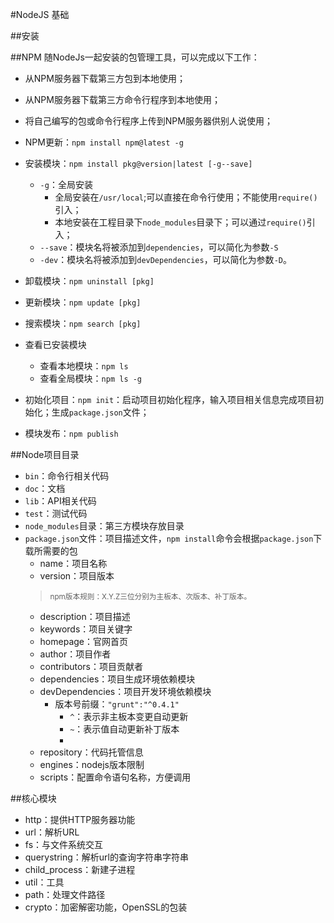 #NodeJS 基础

##安装



##NPM
随NodeJs一起安装的包管理工具，可以完成以下工作：
+ 从NPM服务器下载第三方包到本地使用；
+ 从NPM服务器下载第三方命令行程序到本地使用；
+ 将自己编写的包或命令行程序上传到NPM服务器供别人说使用；


+ NPM更新：`npm install npm@latest -g`
+ 安装模块：`npm install pkg@version|latest [-g--save]`
	* `-g`：全局安装
		- 全局安装在`/usr/local`;可以直接在命令行使用；不能使用`require()`引入；
		- 本地安装在工程目录下`node_modules`目录下；可以通过`require()`引入；
	* `--save`：模块名将被添加到`dependencies`，可以简化为参数`-S`
	* `-dev`：模块名将被添加到`devDependencies`，可以简化为参数`-D`。
+ 卸载模块：`npm uninstall [pkg]`
+ 更新模块：`npm update [pkg]`
+ 搜索模块：`npm search [pkg]`
+ 查看已安装模块
	* 查看本地模块：`npm ls`
	* 查看全局模块：`npm ls -g`
+ 初始化项目：`npm init`：启动项目初始化程序，输入项目相关信息完成项目初始化；生成`package.json`文件；
+ 模块发布：`npm publish`

##Node项目目录

+ `bin`：命令行相关代码
+ `doc`：文档
+ `lib`：API相关代码
+ `test`：测试代码
+ `node_modules`目录：第三方模块存放目录
+ `package.json`文件：项目描述文件，`npm install`命令会根据`package.json`下载所需要的包
	* name：项目名称
	* version：项目版本
	> <small>npm版本规则：X.Y.Z三位分别为主板本、次版本、补丁版本。</small>
	* description：项目描述
	* keywords：项目关键字
	* homepage：官网首页
	* author：项目作者
	* contributors：项目贡献者
	* dependencies：项目生成环境依赖模块
	* devDependencies：项目开发环境依赖模块
		- 版本号前缀：`"grunt":"^0.4.1"`  
			+ `^`：表示非主板本变更自动更新
			+ `~`：表示值自动更新补丁版本
			+ 
	* repository：代码托管信息
	* engines：nodejs版本限制
	* scripts：配置命令语句名称，方便调用


##核心模块
+ http：提供HTTP服务器功能
+ url：解析URL
+ fs：与文件系统交互
+ querystring：解析url的查询字符串字符串
+ child_process：新建子进程
+ util：工具
+ path：处理文件路径
+ crypto：加密解密功能，OpenSSL的包装






































